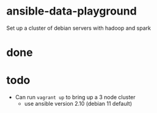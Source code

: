 # ansible-data-playground
Set up a cluster of debian servers with hadoop and spark


# done

# todo
- Can run `vagrant up` to bring up a 3 node cluster
  - use ansible version 2.10 (debian 11 default)
